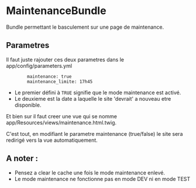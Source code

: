 # MaintenanceBundle
Bundle permettant le basculement sur une page de maintenance.

## Parametres

Il faut juste rajouter ces deux parametres dans le app/config/parameters.yml

            maintenance: true
            maintenance_limite: 17h45
            
- Le premier défini à ```TRUE``` signifie que le mode maintenance est activé.
- Le deuxieme est la date a laquelle le site 'devrait' a nouveau etre disponible.

Et bien sur il faut creer une vue qui se nomme app/Resources/views/maintenance.html.twig.

C'est tout, en modifiant le parametre maintenance (true/false) le site sera redirigé vers la vue automatiquement.

## A noter :

- Pensez a clear le cache une fois le mode maintenance enlevé.
- Le mode maintenance ne fonctionne pas en mode DEV ni en mode TEST

